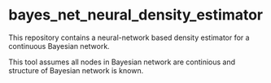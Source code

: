 # bayes_net_neural_density_estimator
This repository contains a neural-network based density estimator for a continuous Bayesian network.

This tool assumes all nodes in Bayesian network are continious and structure of Bayesian network is known.



